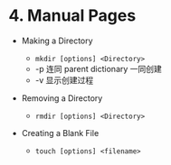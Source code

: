 # 4. Manual Pages

* Making a Directory
    * `mkdir [options] <Directory>`
    *  -p 连同 parent dictionary 一同创建
    * -v 显示创建过程

* Removing a Directory
    * `rmdir [options] <Directory>`
* Creating a Blank File
    * `touch [options] <filename>`


